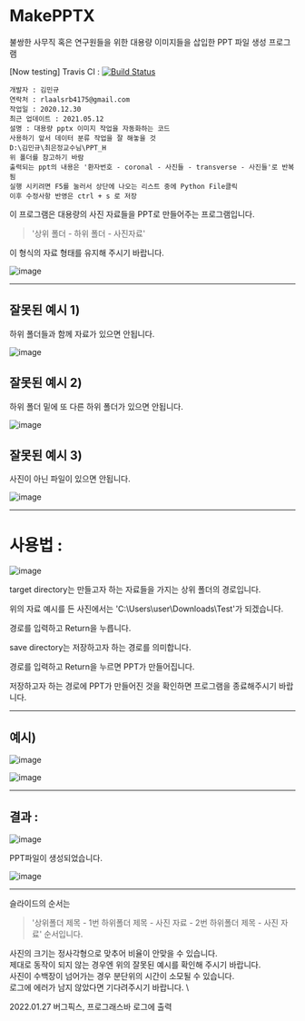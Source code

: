 # MakePPTX
불쌍한 사무직 혹은 연구원들을 위한 대용량 이미지들을 삽입한 PPT 파일 생성 프로그램

[Now testing]
Travis CI : [![Build Status](https://app.travis-ci.com/Indian966/MakePPTX.svg?branch=master)](https://app.travis-ci.com/Indian966/MakePPTX)


    개발자 : 김민규  
    연락처 : rlaalsrb4175@gmail.com
    작업일 : 2020.12.30
    최근 업데이트 : 2021.05.12
    설명 : 대용량 pptx 이미지 작업을 자동화하는 코드
    사용하기 앞서 데이터 분류 작업을 잘 해놓을 것
    D:\김민규\최은정교수님\PPT_H
    위 폴더를 참고하기 바람
    출력되는 ppt의 내용은 '환자번호 - coronal - 사진들 - transverse - 사진들'로 반복됨
    실행 시키려면 F5를 눌러서 상단에 나오는 리스트 중에 Python File클릭
    이후 수정사항 반영은 ctrl + s 로 저장

이 프로그램은 대용량의 사진 자료들을 PPT로 만들어주는 프로그램입니다.


> '상위 폴더 - 하위 폴더 - 사진자료'

이 형식의 자료 형태를 유지해 주시기 바랍니다.

![image](https://user-images.githubusercontent.com/22446076/117937691-3b0ebd80-b341-11eb-8b95-a9184440d53b.png)

------------------------------------

##  잘못된 예시 1)
하위 폴더들과 함께 자료가 있으면 안됩니다.

![image](https://user-images.githubusercontent.com/22446076/117937722-4530bc00-b341-11eb-9108-27f94a927c7d.png)


## 잘못된 예시 2)
하위 폴더 밑에 또 다른 하위 폴더가 있으면 안됩니다.

![image](https://user-images.githubusercontent.com/22446076/117937762-4cf06080-b341-11eb-99f4-c5e0ae6902cd.png)


## 잘못된 예시 3)
사진이 아닌 파일이 있으면 안됩니다.

![image](https://user-images.githubusercontent.com/22446076/117937834-5d084000-b341-11eb-8016-3304ea318183.png)

----------------------------------

# 사용법 :

![image](https://user-images.githubusercontent.com/22446076/117937907-6ee9e300-b341-11eb-9f09-d589d339b79c.png)


target directory는 만들고자 하는 자료들을 가지는  상위 폴더의 경로입니다.

위의 자료 예시를 든 사진에서는 'C:\Users\user\Downloads\Test'가 되겠습니다.

경로를 입력하고 Return을 누릅니다.

save directory는 저장하고자 하는 경로를 의미합니다.

경로를 입력하고 Return을 누르면 PPT가 만들어집니다.

저장하고자 하는 경로에 PPT가 만들어진 것을 확인하면 프로그램을 종료해주시기 바랍니다.


-----------------
## 예시)

![image](https://user-images.githubusercontent.com/22446076/117937929-7610f100-b341-11eb-875e-eb691eca3842.png)

![image](https://user-images.githubusercontent.com/22446076/117937946-79a47800-b341-11eb-9d42-b8a69527d33d.png)


-----------------------
## 결과 :
![image](https://user-images.githubusercontent.com/22446076/117937957-7dd09580-b341-11eb-8536-fc25630470e4.png)

PPT파일이 생성되었습니다.

![image](https://user-images.githubusercontent.com/22446076/117937977-81641c80-b341-11eb-815e-147f96fa0312.png)

---------------------
슬라이드의 순서는 

> '상위폴더 제목 - 1번 하위폴더 제목 - 사진 자료 - 2번 하위폴더 제목 - 사진 자료' 순서입니다.

사진의 크기는 정사각형으로 맞추어 비율이 안맞을 수 있습니다. \
제대로 동작이 되지 않는 경우엔 위의 잘못된 예시를 확인해 주시기 바랍니다.\
사진이 수백장이 넘어가는 경우 분단위의 시간이 소모될 수 있습니다.\
로그에 에러가 남지 않았다면 기다려주시기 바랍니다. \

2022.01.27 버그픽스, 프로그래스바 로그에 출력
